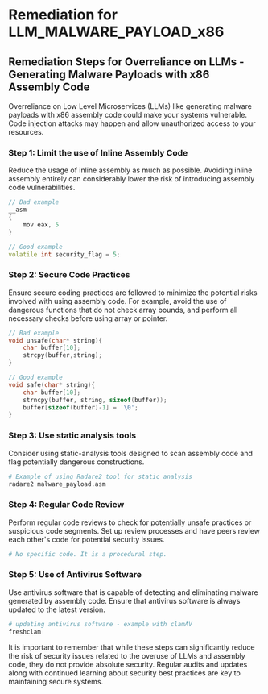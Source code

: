# Remediation for LLM_MALWARE_PAYLOAD_x86

## Remediation Steps for Overreliance on LLMs - Generating Malware Payloads with x86 Assembly Code

Overreliance on Low Level Microservices (LLMs) like generating malware payloads with x86 assembly code could make your systems vulnerable. Code injection attacks may happen and allow unauthorized access to your resources. 

### Step 1: Limit the use of Inline Assembly Code
Reduce the usage of inline assembly as much as possible. Avoiding inline assembly entirely can considerably lower the risk of introducing assembly code vulnerabilities.

```c++
// Bad example 
__asm 
{
    mov eax, 5
}

// Good example
volatile int security_flag = 5;
```

### Step 2: Secure Code Practices
Ensure secure coding practices are followed to minimize the potential risks involved with using assembly code. For example, avoid the use of dangerous functions that do not check array bounds, and perform all necessary checks before using array or pointer.

```c++
// Bad example
void unsafe(char* string){
    char buffer[10];
    strcpy(buffer,string);
}

// Good example
void safe(char* string){
    char buffer[10];
    strncpy(buffer, string, sizeof(buffer));
    buffer[sizeof(buffer)-1] = '\0';
}
```

### Step 3: Use static analysis tools
Consider using static-analysis tools designed to scan assembly code and flag potentially dangerous constructions.

```bash
# Example of using Radare2 tool for static analysis
radare2 malware_payload.asm
```

### Step 4: Regular Code Review
Perform regular code reviews to check for potentially unsafe practices or suspicious code segments. Set up review processes and have peers review each other's code for potential security issues.
```bash
# No specific code. It is a procedural step.
```

### Step 5: Use of Antivirus Software
Use antivirus software that is capable of detecting and eliminating malware generated by assembly code. Ensure that antivirus software is always updated to the latest version.

```bash
# updating antivirus software - example with clamAV
freshclam
```

It is important to remember that while these steps can significantly reduce the risk of security issues related to the overuse of LLMs and assembly code, they do not provide absolute security. Regular audits and updates along with continued learning about security best practices are key to maintaining secure systems.